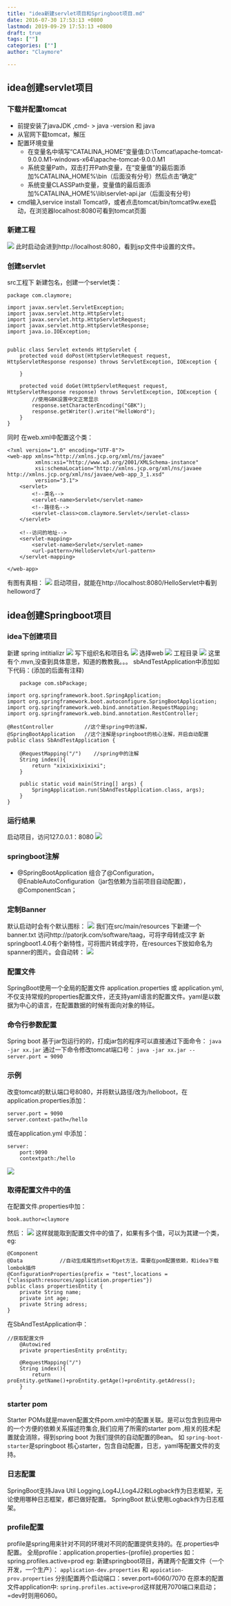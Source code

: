 ```yaml
---
title: "idea新建servlet项目和Springboot项目.md"
date: 2016-07-30 17:53:13 +0800
lastmod: 2019-09-29 17:53:13 +0800
draft: true
tags: [""]
categories: [""]
author: "Claymore"

---
```




## idea创建servlet项目

### 下载并配置tomcat
* 前提安装了javaJDK ,cmd- > java -version 和 java 
* 从官网下载tomcat，解压
* 配置环境变量
    * 在变量名中填写“CATALINA_HOME”变量值:D:\Tomcat\apache-tomcat-9.0.0.M1-windows-x64\apache-tomcat-9.0.0.M1
      <br>
    * 系统变量Path，双击打开Path变量，在“变量值”的最后面添加%CATALINA_HOME%\bin（后面没有分号）然后点击“确定”
      <br>
    * 系统变量CLASSPath变量，变量值的最后面添加%CATALINA_HOME%\lib\servlet-api.jar（后面没有分号)
* cmd输入service install Tomcat9，或者点击tomcat/bin/tomcat9w.exe启动，在浏览器localhost:8080可看到tomcat页面

### 新建工程
![](http://7xs1eq.com1.z0.glb.clouddn.com/s1.png)
此时启动会进到http://localhost:8080，看到jsp文件中设置的文件。

### 创建servlet
src工程下 新建包名，创建一个servlet类：
```
package com.claymore;

import javax.servlet.ServletException;
import javax.servlet.http.HttpServlet;
import javax.servlet.http.HttpServletRequest;
import javax.servlet.http.HttpServletResponse;
import java.io.IOException;


public class Servlet extends HttpServlet {
    protected void doPost(HttpServletRequest request, HttpServletResponse response) throws ServletException, IOException {
      
    }

    protected void doGet(HttpServletRequest request, HttpServletResponse response) throws ServletException, IOException {
        //使用GBK设置中文正常显示
        response.setCharacterEncoding("GBK");
        response.getWriter().write("HelloWord");
    }
}
```
同时 在web.xml中配置这个类：
```
<?xml version="1.0" encoding="UTF-8"?>
<web-app xmlns="http://xmlns.jcp.org/xml/ns/javaee"
         xmlns:xsi="http://www.w3.org/2001/XMLSchema-instance"
         xsi:schemaLocation="http://xmlns.jcp.org/xml/ns/javaee http://xmlns.jcp.org/xml/ns/javaee/web-app_3_1.xsd"
         version="3.1">
    <servlet>
        <!--类名-->
        <servlet-name>Servlet</servlet-name>
        <!--路径名-->
        <servlet-class>com.claymore.Servlet</servlet-class>
    </servlet>

    <!--访问的地址-->
    <servlet-mapping>
        <servlet-name>Servlet</servlet-name>
        <url-pattern>/HelloServlet</url-pattern>
    </servlet-mapping>
    
</web-app>
```
有图有真相：
![](http://7xs1eq.com1.z0.glb.clouddn.com/s2.png)
启动项目，就能在http://localhost:8080/HelloServlet中看到helloword了

## idea创建Springboot项目

### idea下创建项目
新建 spring intitializr
![](http://7xs1eq.com1.z0.glb.clouddn.com/1.png)
写下组织名和项目名
![](http://7xs1eq.com1.z0.glb.clouddn.com/2.png)
选择web
![](http://7xs1eq.com1.z0.glb.clouddn.com/3.png)
工程目录
![](http://7xs1eq.com1.z0.glb.clouddn.com/4.png)
这里有个.mvn,没查到具体意思，知道的教教我。。。
sbAndTestApplication中添加如下代码：(添加的后面有注释)
```
    package com.sbPackage;

import org.springframework.boot.SpringApplication;
import org.springframework.boot.autoconfigure.SpringBootApplication;
import org.springframework.web.bind.annotation.RequestMapping;
import org.springframework.web.bind.annotation.RestController;

@RestController          //这个是spring中的注解，
@SpringBootApplication   //这个注解是springboot的核心注解，开启自动配置
public class SbAndTestApplication {

	@RequestMapping("/")    //spring中的注解
	String index(){
		return "xixixixixixixi";
	}

	public static void main(String[] args) {     
		SpringApplication.run(SbAndTestApplication.class, args);
	}
}

```
### 运行结果
启动项目，访问127.0.0.1：8080
![](http://7xs1eq.com1.z0.glb.clouddn.com/5.png)

### springboot注解
* @SpringBootApplication
  组合了@Configuration，@EnableAutoConfiguration（jar包依赖为当前项目自动配置），@ComponentScan；

### 定制Banner
默认启动时会有个默认图标：
![](http://7xs1eq.com1.z0.glb.clouddn.com/6.png)
我们在src/main/resources 下新建一个banner.txt
访问http://patorjk.com/software/taag，可将字母转成汉字
新springboot1.4.0有个新特性，可将图片转成字符，在resources下放如命名为spanner的图片。会自动转：
![](http://7xs1eq.com1.z0.glb.clouddn.com/7.png)

### 配置文件
SpringBoot使用一个全局的配置文件 application.properties 或 application.yml,不仅支持常规的properties配置文件，还支持yaml语言的配置文件。yaml是以数据为中心的语言，在配置数据的时候有面向对象的特征。

### 命令行参数配置
Spring boot 基于jar包运行的的，打成jar包的程序可以直接通过下面命令：
`java -jar xx.jar`
通过一下命令修改tomcat端口号：
`java -jar xx.jar --server.port = 9090`

### 示例
改变tomcat的默认端口号8080，并将默认路径/改为/helloboot，在application.properties添加：
```
server.port = 9090
server.context-path=/hello
```
或在application.yml 中添加：
```
server:
    port:9090
    contextpath:/hello
```
![](http://7xs1eq.com1.z0.glb.clouddn.com/8.png)

### 取得配置文件中的值
在配置文件.properties中加：
```
book.author=claymore
```
然后：
![](http://7xs1eq.com1.z0.glb.clouddn.com/9.png)
这样就能取到配置文件中的值了，如果有多个值，可以为其建一个类，eg:
```
@Component
@Data            //自动生成属性的set和get方法，需要在pom配置依赖，和idea下载lombok插件
@ConfigurationProperties(prefix = "test",locations = {"classpath:resources/application.properties"})
public class propertiesEntity {
    private String name;
    private int age;
    private String adress;
}
```
在SbAndTestApplication中：
```
//获取配置文件
	@Autowired
	private propertiesEntity proEntity;

	@RequestMapping("/")
	String index(){
		return proEntity.getName()+proEntity.getAge()+proEntity.getAdress();
	}
```

### starter pom
Starter POMs就是maven配置文件pom.xml中的配置关联。是可以包含到应用中的一个方便的依赖关系描述符集合,我们应用了所需的starter pom ,相关的技术配置就会消除，得到spring boot 为我们提供的自动配置的Bean。
如 `spring-boot-starter`是springboot 核心starter，包含自动配置，日志，yaml等配置文件的支持。

### 日志配置
SpringBoot支持Java Util Logging,Log4J,Log4J2和Logback作为日志框架，无论使用哪种日志框架，都已做好配置。
SpringBoot 默认使用Logback作为日志框架。

### profile配置
profile是spring用来针对不同的环境对不同的配置提供支持的。在.properties中配置。
全局profile：application.properties-{profile}.properties
如：spring.profiles.active=prod
eg:
新建springboot项目，再建两个配置文件（一个开发，一个生产）：
`application-dev.properties` 和 `appication-prov.properties`
分别配置两个启动端口：sever.port=6060/7070
在原本的配置文件application中:
`spring.profiles.active=prod`这样就用7070端口来启动；=dev时则用6060。
